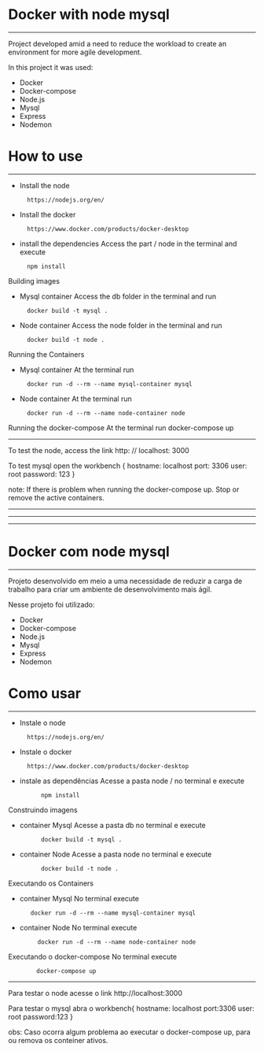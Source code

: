 # Docker with node mysql
________________________________________________________________________________________________________________________________________________________________

Project developed amid a need to reduce the workload to create an environment for
more agile development.

In this project it was used:
* Docker
* Docker-compose
* Node.js
* Mysql
* Express
* Nodemon

# How to use
________________________________________________________________________________________________________________________________________________________________

* Install the node

        https://nodejs.org/en/


* Install the docker

        https://www.docker.com/products/docker-desktop

* install the dependencies
Access the part / node in the terminal and execute

        npm install

Building images

* Mysql container
Access the db folder in the terminal and run

        docker build -t mysql .

* Node container
Access the node folder in the terminal and run

        docker build -t node .

Running the Containers

* Mysql container
At the terminal run

        docker run -d --rm --name mysql-container mysql

* Node container
At the terminal run 

        docker run -d --rm --name node-container node


Running the docker-compose
At the terminal run
docker-compose up

________________________________________________________________________________________________________________________________________________________________

To test the node, access the link http: // localhost: 3000

To test mysql open the workbench {
hostname: localhost
port: 3306
user: root
password: 123
}

note: If there is  problem when running the docker-compose up.
Stop or remove the active containers.



________________________________________________________________________________________________________________________________
________________________________________________________________________________________________________________________________
________________________________________________________________________________________________________________________________




        

# Docker com node mysql
________________________________________________________________________________________________________________________________

Projeto desenvolvido em meio a uma necessidade de reduzir a carga de trabalho para criar um ambiente de desenvolvimento mais ágil.

Nesse projeto foi utilizado:
* Docker
* Docker-compose
* Node.js
* Mysql
* Express
* Nodemon

# Como usar
________________________________________________________________________________________________________________________________

* Instale o node

        https://nodejs.org/en/


* Instale o docker

        https://www.docker.com/products/docker-desktop

* instale as dependências
        Acesse a pasta node / no terminal e execute
        
            npm install

Construindo imagens

* container Mysql
        Acesse a pasta db no terminal e execute
        
            docker build -t mysql .

* container Node
        Acesse a pasta node no terminal e execute
        
            docker build -t node .

Executando os Containers

 * container Mysql
        No terminal execute
        
          docker run -d --rm --name mysql-container mysql

 * container Node
        No terminal execute
        
            docker run -d --rm --name node-container node


Executando o docker-compose
        No terminal execute
        
            docker-compose up

________________________________________________________________________________________________________________________________

Para testar o node acesse o link http://localhost:3000

Para testar o mysql abra o workbench{
    hostname: localhost
    port:3306
    user: root
    password:123
}

obs: Caso ocorra algum problema ao executar o docker-compose up, para ou remova os conteiner ativos.
